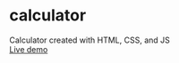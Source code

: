 # calculator
Calculator created with HTML, CSS, and JS  
[Live demo]("https://beterbread.github.io/calculator/")
